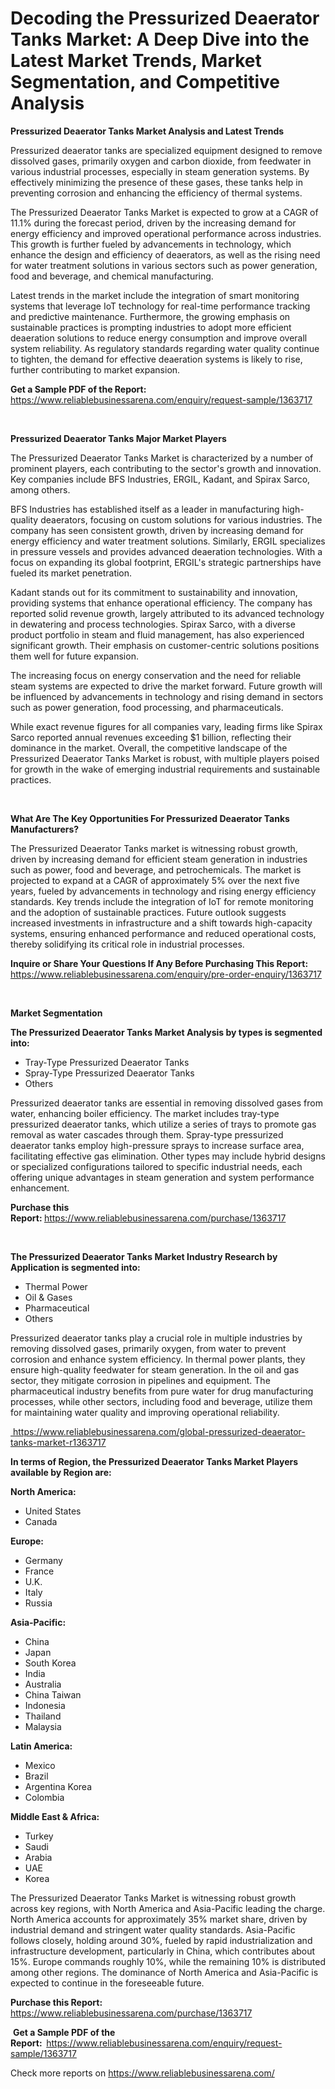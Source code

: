 <p><h1>Decoding the Pressurized Deaerator Tanks Market: A Deep Dive into the Latest Market Trends, Market Segmentation, and Competitive Analysis</h1></p><p><strong>Pressurized Deaerator Tanks Market Analysis and Latest Trends</strong></p>
<p><p>Pressurized deaerator tanks are specialized equipment designed to remove dissolved gases, primarily oxygen and carbon dioxide, from feedwater in various industrial processes, especially in steam generation systems. By effectively minimizing the presence of these gases, these tanks help in preventing corrosion and enhancing the efficiency of thermal systems.</p><p>The Pressurized Deaerator Tanks Market is expected to grow at a CAGR of 11.1% during the forecast period, driven by the increasing demand for energy efficiency and improved operational performance across industries. This growth is further fueled by advancements in technology, which enhance the design and efficiency of deaerators, as well as the rising need for water treatment solutions in various sectors such as power generation, food and beverage, and chemical manufacturing.</p><p>Latest trends in the market include the integration of smart monitoring systems that leverage IoT technology for real-time performance tracking and predictive maintenance. Furthermore, the growing emphasis on sustainable practices is prompting industries to adopt more efficient deaeration solutions to reduce energy consumption and improve overall system reliability. As regulatory standards regarding water quality continue to tighten, the demand for effective deaeration systems is likely to rise, further contributing to market expansion.</p></p>
<p><strong>Get a Sample PDF of the Report:&nbsp;</strong> <a href="https://www.reliablebusinessarena.com/enquiry/request-sample/1363717?utm_campaign=3181&utm_medium=2&utm_source=Github&utm_content=ia&utm_term=12042025&utm_id=pressurized-deaerator-tanks">https://www.reliablebusinessarena.com/enquiry/request-sample/1363717</a></p>
<p>&nbsp;</p>
<p><strong>Pressurized Deaerator Tanks Major Market Players</strong></p>
<p><p>The Pressurized Deaerator Tanks Market is characterized by a number of prominent players, each contributing to the sector's growth and innovation. Key companies include BFS Industries, ERGIL, Kadant, and Spirax Sarco, among others.</p><p>BFS Industries has established itself as a leader in manufacturing high-quality deaerators, focusing on custom solutions for various industries. The company has seen consistent growth, driven by increasing demand for energy efficiency and water treatment solutions. Similarly, ERGIL specializes in pressure vessels and provides advanced deaeration technologies. With a focus on expanding its global footprint, ERGIL's strategic partnerships have fueled its market penetration.</p><p>Kadant stands out for its commitment to sustainability and innovation, providing systems that enhance operational efficiency. The company has reported solid revenue growth, largely attributed to its advanced technology in dewatering and process technologies. Spirax Sarco, with a diverse product portfolio in steam and fluid management, has also experienced significant growth. Their emphasis on customer-centric solutions positions them well for future expansion.</p><p>The increasing focus on energy conservation and the need for reliable steam systems are expected to drive the market forward. Future growth will be influenced by advancements in technology and rising demand in sectors such as power generation, food processing, and pharmaceuticals.</p><p>While exact revenue figures for all companies vary, leading firms like Spirax Sarco reported annual revenues exceeding $1 billion, reflecting their dominance in the market. Overall, the competitive landscape of the Pressurized Deaerator Tanks Market is robust, with multiple players poised for growth in the wake of emerging industrial requirements and sustainable practices.</p></p>
<p>&nbsp;</p>
<p><strong>What Are The Key Opportunities For Pressurized Deaerator Tanks Manufacturers?</strong></p>
<p><p>The Pressurized Deaerator Tanks market is witnessing robust growth, driven by increasing demand for efficient steam generation in industries such as power, food and beverage, and petrochemicals. The market is projected to expand at a CAGR of approximately 5% over the next five years, fueled by advancements in technology and rising energy efficiency standards. Key trends include the integration of IoT for remote monitoring and the adoption of sustainable practices. Future outlook suggests increased investments in infrastructure and a shift towards high-capacity systems, ensuring enhanced performance and reduced operational costs, thereby solidifying its critical role in industrial processes.</p></p>
<p><strong>Inquire or Share Your Questions If Any Before Purchasing This Report:</strong> <a href="https://www.reliablebusinessarena.com/enquiry/pre-order-enquiry/1363717?utm_campaign=3181&utm_medium=2&utm_source=Github&utm_content=ia&utm_term=12042025&utm_id=pressurized-deaerator-tanks">https://www.reliablebusinessarena.com/enquiry/pre-order-enquiry/1363717</a></p>
<p>&nbsp;</p>
<p><strong>Market Segmentation</strong></p>
<p><strong>The Pressurized Deaerator Tanks Market Analysis by types is segmented into:</strong></p>
<p><ul><li>Tray-Type Pressurized Deaerator Tanks</li><li>Spray-Type Pressurized Deaerator Tanks</li><li>Others</li></ul></p>
<p><p>Pressurized deaerator tanks are essential in removing dissolved gases from water, enhancing boiler efficiency. The market includes tray-type pressurized deaerator tanks, which utilize a series of trays to promote gas removal as water cascades through them. Spray-type pressurized deaerator tanks employ high-pressure sprays to increase surface area, facilitating effective gas elimination. Other types may include hybrid designs or specialized configurations tailored to specific industrial needs, each offering unique advantages in steam generation and system performance enhancement.</p></p>
<p><strong>Purchase this Report:&nbsp;</strong><a href="https://www.reliablebusinessarena.com/purchase/1363717?utm_campaign=3181&utm_medium=2&utm_source=Github&utm_content=ia&utm_term=12042025&utm_id=pressurized-deaerator-tanks">https://www.reliablebusinessarena.com/purchase/1363717</a></p>
<p>&nbsp;</p>
<p><strong>The Pressurized Deaerator Tanks Market Industry Research by Application is segmented into:</strong></p>
<p><ul><li>Thermal Power</li><li>Oil & Gases</li><li>Pharmaceutical</li><li>Others</li></ul></p>
<p><p>Pressurized deaerator tanks play a crucial role in multiple industries by removing dissolved gases, primarily oxygen, from water to prevent corrosion and enhance system efficiency. In thermal power plants, they ensure high-quality feedwater for steam generation. In the oil and gas sector, they mitigate corrosion in pipelines and equipment. The pharmaceutical industry benefits from pure water for drug manufacturing processes, while other sectors, including food and beverage, utilize them for maintaining water quality and improving operational reliability.</p></p>
<p><a href="https://www.reliablebusinessarena.com/global-pressurized-deaerator-tanks-market-r1363717?utm_campaign=3181&utm_medium=2&utm_source=Github&utm_content=ia&utm_term=12042025&utm_id=pressurized-deaerator-tanks">&nbsp;https://www.reliablebusinessarena.com/global-pressurized-deaerator-tanks-market-r1363717</a></p>
<p><strong>In terms of Region, the Pressurized Deaerator Tanks Market Players available by Region are:</strong></p>
<p>
    <p> <strong> North America: </strong>
        <ul>
            <li>United States</li>
            <li>Canada</li>
        </ul>
        </p> 
    <p> <strong> Europe: </strong>
        <ul>
            <li>Germany</li>
            <li>France</li>
            <li>U.K.</li>
            <li>Italy</li>
            <li>Russia</li>
        </ul>
        </p> 
    <p> <strong> Asia-Pacific: </strong>
        <ul>
            <li>China</li>
            <li>Japan</li>
            <li>South Korea</li>
            <li>India</li>
            <li>Australia</li>
            <li>China Taiwan</li>
            <li>Indonesia</li>
            <li>Thailand</li>
            <li>Malaysia</li>
        </ul>
        </p> 
    <p> <strong> Latin America: </strong>
        <ul>
            <li>Mexico</li>
            <li>Brazil</li>
            <li>Argentina Korea</li>
            <li>Colombia</li>
        </ul>
        </p> 
    <p> <strong> Middle East & Africa: </strong>
        <ul>
            <li>Turkey</li>
            <li>Saudi</li>
            <li>Arabia</li>
            <li>UAE</li>
            <li>Korea</li>
        </ul>
    </p>
    </p>
<p><p>The Pressurized Deaerator Tanks Market is witnessing robust growth across key regions, with North America and Asia-Pacific leading the charge. North America accounts for approximately 35% market share, driven by industrial demand and stringent water quality standards. Asia-Pacific follows closely, holding around 30%, fueled by rapid industrialization and infrastructure development, particularly in China, which contributes about 15%. Europe commands roughly 10%, while the remaining 10% is distributed among other regions. The dominance of North America and Asia-Pacific is expected to continue in the foreseeable future.</p></p>
<p><strong>Purchase this Report: </strong><a href="https://www.reliablebusinessarena.com/purchase/1363717?utm_campaign=3181&utm_medium=2&utm_source=Github&utm_content=ia&utm_term=12042025&utm_id=pressurized-deaerator-tanks">https://www.reliablebusinessarena.com/purchase/1363717</a></p>
<p>&nbsp;<strong>Get a Sample PDF of the Report:&nbsp;&nbsp;</strong><a href="https://www.reliablebusinessarena.com/enquiry/request-sample/1363717?utm_campaign=3181&utm_medium=2&utm_source=Github&utm_content=ia&utm_term=12042025&utm_id=pressurized-deaerator-tanks">https://www.reliablebusinessarena.com/enquiry/request-sample/1363717</a></p>
<p><strong></strong></p>
<p>Check more reports on <a href="https://www.reliablebusinessarena.com/?utm_campaign=3181&utm_medium=2&utm_source=Github&utm_content=ia&utm_term=12042025&utm_id=pressurized-deaerator-tanks">https://www.reliablebusinessarena.com/</a></p>